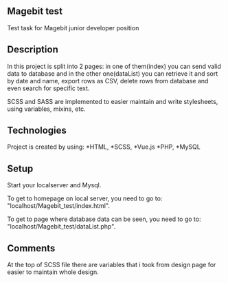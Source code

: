 ## Magebit test
Test task for Magebit junior developer position

## Description
In this project is split into 2 pages: in one of them(index) you can send valid data to database and in the other one(dataList) you can retrieve it and sort by date and name, export rows as CSV, delete rows from database and even search for specific text.

SCSS and SASS are implemented to easier maintain and write stylesheets, using variables, mixins, etc.

## Technologies
Project is created by using:
*HTML,
*SCSS,
*Vue.js
*PHP,
*MySQL

## Setup
Start your localserver and Mysql.

To get to homepage on local server, you need to go to: "localhost/Magebit_test/index.html".

To get to page where database data can be seen, you need to go to: "localhost/Magebit_test/dataList.php".

## Comments
At the top of SCSS file there are variables that i took from design page for easier to maintain whole design.



